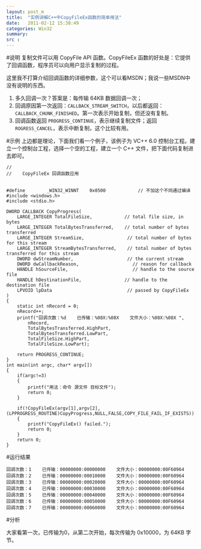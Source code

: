 ```yaml
---
layout: post_m
title:  "实例讲解C++中CopyFileEx函数的简单用法"
date:   2011-02-12 15:38:49
categories: Win32
summary: 
src : 
---
```

#说明
复制文件可以用 CopyFile API 函数。CopyFileEx 函数的好处是：它提供了回调函数，程序员可以向用户显示复制的过程。

这里我不打算介绍回调函数的详细参数，这个可以看MSDN；我说一些MSDN中没有说明的东西。

1. 多久回调一次？答案是：每传输 64KB 数据回调一次；
2. 回调原因第一次返回：`CALLBACK_STREAM_SWITCH`，以后都返回：`CALLBACK_CHUNK_FINISHED`。第一次表示开始复制，但还没有复制。
3. 回调函数返回 `PROGRESS_CONTINUE`，表示继续复制文件；返回 `ROGRESS_CANCEL`，表示中断复制，这个比较有用。

#示例
上边都是理论，下面我们看一个例子，该例子为 VC++ 6.0 控制台工程。建立一个控制台工程，选择一个空的工程，建立一个 C++ 文件，把下面代码复制进去即可。 


	//
	//    CopyFileEx 回调函数应用


	#define        _WIN32_WINNT    0x0500            // 不加这个不同通过编译
	#include <windows.h>
	#include <stdio.h>

	DWORD CALLBACK CopyProgress(
	    LARGE_INTEGER TotalFileSize,            // total file size, in bytes
	    LARGE_INTEGER TotalBytesTransferred,    // total number of bytes transferred
	    LARGE_INTEGER StreamSize,                // total number of bytes for this stream
	    LARGE_INTEGER StreamBytesTransferred,    // total number of bytes transferred for this stream
	    DWORD dwStreamNumber,                    // the current stream
	    DWORD dwCallbackReason,                    // reason for callback
	    HANDLE hSourceFile,                        // handle to the source file
	    HANDLE hDestinationFile,                // handle to the destination file
	    LPVOID lpData                            // passed by CopyFileEx
	)
	{
	    static int nRecord = 0;
	    nRecord++;
	    printf("回调次数：%d    已传输：%08X:%08X    文件大小：%08X:%08X ",
	        nRecord,
	        TotalBytesTransferred.HighPart,
	        TotalBytesTransferred.LowPart,
	        TotalFileSize.HighPart,
	        TotalFileSize.LowPart);

	    return PROGRESS_CONTINUE;
	}
	int main(int argc, char* argv[])
	{
	    if(argc!=3)
	    {
	        printf("用法：命令 源文件 目标文件");
	        return 0;
	    }

	    if(!CopyFileEx(argv[1],argv[2],(LPPROGRESS_ROUTINE)CopyProgress,NULL,FALSE,COPY_FILE_FAIL_IF_EXISTS))
	    {
	        printf("CopyFileEx() failed.");
	        return 0;
	    }
	    return 0;
	}
#运行结果

	回调次数：1    已传输：00000000:00000000    文件大小：00000000:00F60964
	回调次数：2    已传输：00000000:00010000    文件大小：00000000:00F60964
	回调次数：3    已传输：00000000:00020000    文件大小：00000000:00F60964
	回调次数：4    已传输：00000000:00030000    文件大小：00000000:00F60964
	回调次数：5    已传输：00000000:00040000    文件大小：00000000:00F60964
	回调次数：6    已传输：00000000:00050000    文件大小：00000000:00F60964
	回调次数：7    已传输：00000000:00060000    文件大小：00000000:00F60964
#分析

大家看第一次，已传输为0，从第二次开始，每次传输为 0x10000，为 64KB 字节。